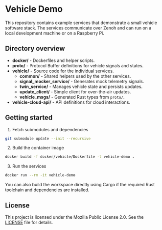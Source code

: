 # Vehicle Demo

This repository contains example services that demonstrate a small vehicle software stack. The services communicate over Zenoh and can run on a local development machine or on a Raspberry Pi.

## Directory overview

- **docker/** - Dockerfiles and helper scripts.
- **proto/** - Protocol Buffer definitions for vehicle signals and states.
- **vehicle/** - Source code for the individual services.
    - **common/** - Shared helpers used by the other services.
    - **signal_mocker_service/** - Generates mock telemetry signals.
    - **twin_service/** - Manages vehicle state and persists updates.
    - **update_client/** - Simple client for over-the-air updates.
    - **vehicle_msgs/** - Generated Rust types from `proto/`.
- **vehicle-cloud-api/** - API definitions for cloud interactions.

## Getting started

1. Fetch submodules and dependencies

```sh
git submodule update --init --recursive
```

2. Build the container image

```sh
docker build -f docker/vehicle/Dockerfile -t vehicle-demo .
```

3. Run the services

```sh
docker run --rm -it vehicle-demo
```

You can also build the workspace directly using Cargo if the required Rust toolchain and dependencies are installed.

## License

This project is licensed under the Mozilla Public License 2.0. See the [LICENSE](LICENSE) file for details.
